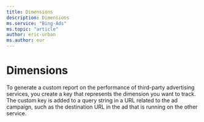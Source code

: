 ```yaml
---
title: Dimensions
description: Dimensions
ms.service: "Bing-Ads"
ms.topic: "article"
author: eric-urban
ms.author: eur
---
```


# Dimensions

To generate a custom report on the performance of third-party advertising services, you create a key that represents the dimension you want to track. The custom key is added to a query string in a URL related to the ad campaign, such as the destination URL in the ad that is running on the other service.


